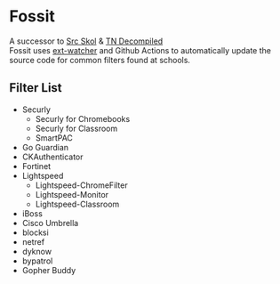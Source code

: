 # Fossit
A successor to [Src Skol](https://github.com/Src-Skol) & [TN Decompiled](https://github.com/TN-Decompile)\
Fossit uses [ext-watcher](https://github.com/ading2210/ext-watcher) and Github Actions to automatically update the source code for common filters found at schools.

## Filter List
- Securly
  - Securly for Chromebooks
  - Securly for Classroom
  - SmartPAC
- Go Guardian
- CKAuthenticator
- Fortinet
- Lightspeed
  - Lightspeed-ChromeFilter
  - Lightspeed-Monitor
  - Lightspeed-Classroom
- iBoss
- Cisco Umbrella
- blocksi
- netref
- dyknow
- bypatrol
- Gopher Buddy
